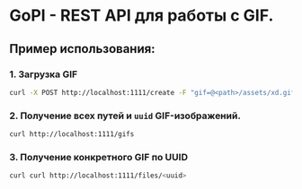 # GoPI - REST API для работы с GIF.

## Пример использования:

### 1. Загрузка GIF
```bash
curl -X POST http://localhost:1111/create -F "gif=@<path>/assets/xd.gif"
```
### 2. Получение всех путей и `uuid` GIF-изображений.
```bash
curl http://localhost:1111/gifs
```
### 3. Получение конкретного GIF по UUID
```bash
curl curl http://localhost:1111/files/<uuid>
```